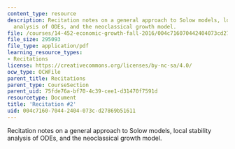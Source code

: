 ```yaml
---
content_type: resource
description: Recitation notes on a general approach to Solow models, local stability
  analysis of ODEs, and the neoclassical growth model.
file: /courses/14-452-economic-growth-fall-2016/004c716070442404073cd27869b51611_MIT14_452F16_rec2.pdf
file_size: 295093
file_type: application/pdf
learning_resource_types:
- Recitations
license: https://creativecommons.org/licenses/by-nc-sa/4.0/
ocw_type: OCWFile
parent_title: Recitations
parent_type: CourseSection
parent_uid: 75fde76a-bf70-4c39-cee1-d31470f7591d
resourcetype: Document
title: 'Recitation #2'
uid: 004c7160-7044-2404-073c-d27869b51611
---
```

Recitation notes on a general approach to Solow models, local stability analysis of ODEs, and the neoclassical growth model.